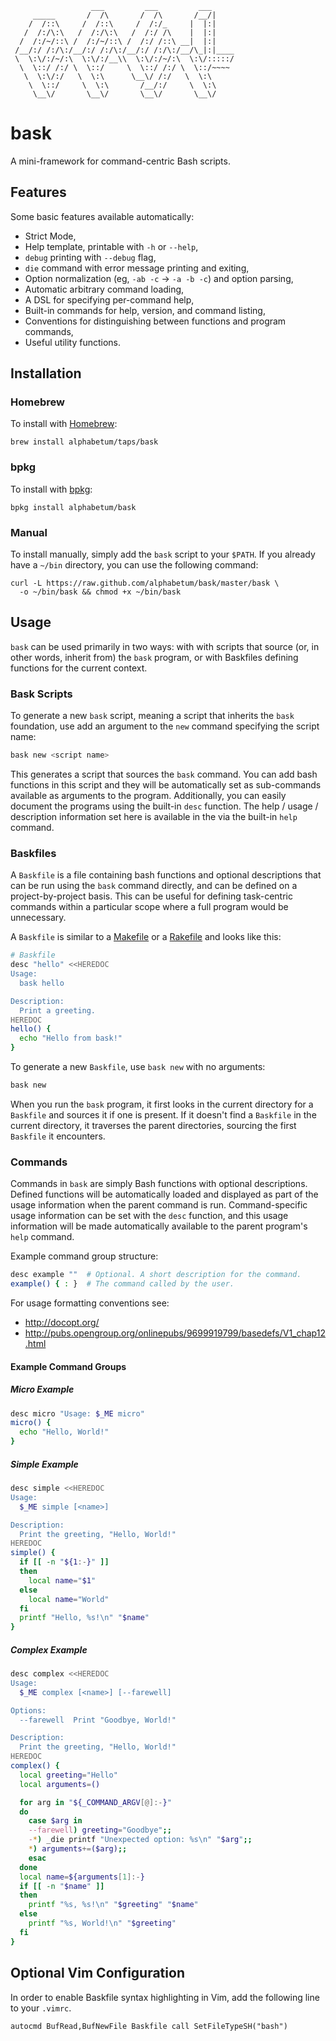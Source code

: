                       ___         ___         ___
         _____       /  /\       /  /\       /__/|
        /  /::\     /  /::\     /  /:/_     |  |:|
       /  /:/\:\   /  /:/\:\   /  /:/ /\    |  |:|
      /  /:/~/::\ /  /:/~/::\ /  /:/ /::\ __|  |:|
     /__/:/ /:/\:/__/:/ /:/\:/__/:/ /:/\:/__/\_|:|____
     \  \:\/:/~/:\  \:\/:/__\\  \:\/:/~/:\  \:\/:::::/
      \  \::/ /:/ \  \::/     \  \::/ /:/ \  \::/~~~~
       \  \:\/:/   \  \:\      \__\/ /:/   \  \:\
        \  \::/     \  \:\       /__/:/     \  \:\
         \__\/       \__\/       \__\/       \__\/

# bask

A mini-framework for command-centric Bash scripts.

## Features

Some basic features available automatically:

- Strict Mode,
- Help template, printable with `-h` or `--help`,
- `debug` printing with `--debug` flag,
- `die` command with error message printing and exiting,
- Option normalization (eg, `-ab -c` -> `-a -b -c`) and option parsing,
- Automatic arbitrary command loading,
- A DSL for specifying per-command help,
- Built-in commands for help, version, and command listing,
- Conventions for distinguishing between functions and program commands,
- Useful utility functions.

## Installation

### Homebrew

To install with [Homebrew](http://brew.sh/):

    brew install alphabetum/taps/bask

### bpkg

To install with [bpkg](http://www.bpkg.io/):

    bpkg install alphabetum/bask

### Manual

To install manually, simply add the `bask` script to your `$PATH`. If
you already have a `~/bin` directory, you can use the following command:

    curl -L https://raw.github.com/alphabetum/bask/master/bask \
      -o ~/bin/bask && chmod +x ~/bin/bask

## Usage

`bask` can be used primarily in two ways: with with scripts that source (or,
in other words, inherit from) the `bask` program, or with Baskfiles defining
functions for the current context.

### Bask Scripts

To generate a new `bask` script, meaning a script that
inherits the `bask` foundation, use add an argument to the `new`
command specifying the script name:

```bash
bask new <script name>
```

This generates a script that sources the `bask` command. You can add
bash functions in this script and they will be automatically set as
sub-commands available as arguments to the program. Additionally, you
can easily document the programs using the built-in `desc` function. The
help / usage / description information set here is available in the via
the built-in `help` command.

### Baskfiles

A `Baskfile` is a file containing bash functions and optional
descriptions that can be run using the `bask` command directly, and can
be defined on a project-by-project basis. This can be useful for defining
task-centric commands within a particular scope where a full program
would be unnecessary.

A `Baskfile` is similar to a [Makefile](https://en.wikipedia.org/wiki/Makefile) or a [Rakefile](https://en.wikipedia.org/wiki/Rake_(software)) and looks like this:

```bash
# Baskfile
desc "hello" <<HEREDOC
Usage:
  bask hello

Description:
  Print a greeting.
HEREDOC
hello() {
  echo "Hello from bask!"
}
```

To generate a new `Baskfile`, use `bask new` with no arguments:

```bash
bask new
```

When you run the `bask` program, it first looks in the
current directory for a `Baskfile` and sources it if one is present. If it
doesn't find a `Baskfile` in the current directory, it traverses the
parent directories, sourcing the first `Baskfile` it encounters.

### Commands

Commands in `bask` are simply Bash functions with optional descriptions.
Defined functions will be automatically loaded and displayed as part of
the usage information when the parent command is run. Command-specific
usage information can be set with the `desc` function, and this usage
information will be made automatically available to the parent program's
`help` command.

Example command group structure:

```bash
desc example ""  # Optional. A short description for the command.
example() { : }  # The command called by the user.
```

For usage formatting conventions see:
- http://docopt.org/
- http://pubs.opengroup.org/onlinepubs/9699919799/basedefs/V1_chap12.html

#### Example Command Groups

##### Micro Example

```bash
desc micro "Usage: $_ME micro"
micro() {
  echo "Hello, World!"
}
```

##### Simple Example

```bash
desc simple <<HEREDOC
Usage:
  $_ME simple [<name>]

Description:
  Print the greeting, "Hello, World!"
HEREDOC
simple() {
  if [[ -n "${1:-}" ]]
  then
    local name="$1"
  else
    local name="World"
  fi
  printf "Hello, %s!\n" "$name"
}
```

##### Complex Example

```bash
desc complex <<HEREDOC
Usage:
  $_ME complex [<name>] [--farewell]

Options:
  --farewell  Print "Goodbye, World!"

Description:
  Print the greeting, "Hello, World!"
HEREDOC
complex() {
  local greeting="Hello"
  local arguments=()

  for arg in "${_COMMAND_ARGV[@]:-}"
  do
    case $arg in
    --farewell) greeting="Goodbye";;
    -*) _die printf "Unexpected option: %s\n" "$arg";;
    *) arguments+=($arg);;
    esac
  done
  local name=${arguments[1]:-}
  if [[ -n "$name" ]]
  then
    printf "%s, %s!\n" "$greeting" "$name"
  else
    printf "%s, World!\n" "$greeting"
  fi
}
```

## Optional Vim Configuration

In order to enable Baskfile syntax highlighting in Vim, add the
following line to your `.vimrc`.

```VimL
autocmd BufRead,BufNewFile Baskfile call SetFileTypeSH("bash")
```

